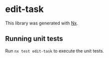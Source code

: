 # edit-task

This library was generated with [Nx](https://nx.dev).

## Running unit tests

Run `nx test edit-task` to execute the unit tests.
